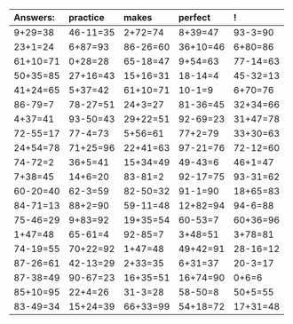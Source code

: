 | Answers: | practice | makes | perfect | ! |
| :--- | :--- | :--- | :--- | :--- |
| 9+29=38 | 46-11=35 | 2+72=74 | 8+39=47 | 93-3=90 | 
| 23+1=24 | 6+87=93 | 86-26=60 | 36+10=46 | 6+80=86 | 
| 61+10=71 | 0+28=28 | 65-18=47 | 9+54=63 | 77-14=63 | 
| 50+35=85 | 27+16=43 | 15+16=31 | 18-14=4 | 45-32=13 | 
| 41+24=65 | 5+37=42 | 61+10=71 | 10-1=9 | 6+70=76 | 
| 86-79=7 | 78-27=51 | 24+3=27 | 81-36=45 | 32+34=66 | 
| 4+37=41 | 93-50=43 | 29+22=51 | 92-69=23 | 31+47=78 | 
| 72-55=17 | 77-4=73 | 5+56=61 | 77+2=79 | 33+30=63 | 
| 24+54=78 | 71+25=96 | 22+41=63 | 97-21=76 | 72-12=60 | 
| 74-72=2 | 36+5=41 | 15+34=49 | 49-43=6 | 46+1=47 | 
| 7+38=45 | 14+6=20 | 83-81=2 | 92-17=75 | 93-31=62 | 
| 60-20=40 | 62-3=59 | 82-50=32 | 91-1=90 | 18+65=83 | 
| 84-71=13 | 88+2=90 | 59-11=48 | 12+82=94 | 94-6=88 | 
| 75-46=29 | 9+83=92 | 19+35=54 | 60-53=7 | 60+36=96 | 
| 1+47=48 | 65-61=4 | 92-85=7 | 3+48=51 | 3+78=81 | 
| 74-19=55 | 70+22=92 | 1+47=48 | 49+42=91 | 28-16=12 | 
| 87-26=61 | 42-13=29 | 2+33=35 | 6+31=37 | 20-3=17 | 
| 87-38=49 | 90-67=23 | 16+35=51 | 16+74=90 | 0+6=6 | 
| 85+10=95 | 22+4=26 | 31-3=28 | 58-50=8 | 50+5=55 | 
| 83-49=34 | 15+24=39 | 66+33=99 | 54+18=72 | 17+31=48 | 
